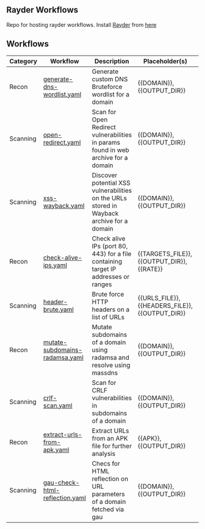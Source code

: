 ## Rayder Workflows

 Repo for hosting rayder workflows. Install [Rayder](https://github.com/devanshbatham/rayder/) from [here](https://github.com/devanshbatham/rayder/)



## Workflows




| Category | Workflow                            | Description                                                | Placeholder(s)             | Dependencies                                                      |
|----------|-------------------------------------|------------------------------------------------------------|----------------------------|-------------------------------------------------------------------|
| Recon    | [generate-dns-wordlist.yaml](https://github.com/devanshbatham/rayder-workflows/blob/main/recon/generate-dns-wordlist.yaml) | Generate custom DNS Bruteforce wordlist for a domain | {{DOMAIN}}, {{OUTPUT_DIR}}  | [subfinder](https://github.com/projectdiscovery/subfinder), [dnsgen](https://github.com/ProjectAnte/dnsgen) |
| Scanning | [open-redirect.yaml](https://github.com/devanshbatham/rayder-workflows/blob/main/http/open-redirect.yaml) | Scan for Open Redirect vulnerabilities in params found in web archive for a domain | {{DOMAIN}}, {{OUTPUT_DIR}} | [Paramspider](https://github.com/devanshbatham/Paramspider), [Openredirex](https://github.com/devanshbatham/Openredirex) |
| Scanning | [xss-wayback.yaml](https://github.com/devanshbatham/rayder-workflows/blob/main/http/xss-wayback.yaml) | Discover potential XSS vulnerabilities on the URLs stored in Wayback archive for a domain | {{DOMAIN}}, {{OUTPUT_DIR}} | [waybackurls](https://github.com/tomnomnom/waybackurls), [qsreplace](https://github.com/tomnomnom/qsreplace), [httpx](https://github.com/projectdiscovery/httpx) |
| Recon    | [check-alive-ips.yaml](https://github.com/devanshbatham/rayder-workflows/blob/main/recon/check-alive-ips.yaml) | Check alive IPs (port 80, 443) for a file containing target IP addresses or ranges | {{TARGETS_FILE}}, {{OUTPUT_DIR}}, {{RATE}} | [masscan](https://github.com/robertdavidgraham/masscan) |
| Scanning | [header-brute.yaml](https://github.com/devanshbatham/rayder-workflows/blob/main/http/header-brute.yaml) | Brute force HTTP headers on a list of URLs | {{URLS_FILE}}, {{HEADERS_FILE}}, {{OUTPUT_DIR}} | [headerpwn](https://github.com/DevanshBatham/HeaderPwn) |
| Recon | [mutate-subdomains-radamsa.yaml](https://github.com/devanshbatham/rayder-workflows/blob/main/recon/mutate-subdomains-radamsa.yaml) | Mutate subdomains of a domain using radamsa and resolve using massdns | {{DOMAIN}}, {{OUTPUT_DIR}} | [massdns](https://github.com/blechschmidt/massdns), [radamsa](https://gitlab.com/akihe/radamsa), [getresolvers](https://github.com/devanshbatham/getresolvers), [subfinder](https://github.com/projectdiscovery/subfinder) |
| Scanning | [crlf-scan.yaml](https://github.com/devanshbatham/rayder-workflows/blob/main/http/crlf-scan.yaml) | Scan for CRLF vulnerabilities in subdomains of a domain | {{DOMAIN}}, {{OUTPUT_DIR}} | [subfinder](https://github.com/projectdiscovery/subfinder), [httpx](https://github.com/projectdiscovery/httpx), [crlfuzz](https://github.com/dwisiswant0/crlfuzz) |
| Recon    | [extract-urls-from-apk.yaml](https://github.com/devanshbatham/rayder-workflows/blob/main/recon/extract-urls-from-apk.yaml) | Extract URLs from an APK file for further analysis             | {{APK}}, {{OUTPUT_DIR}} | [apktool](https://github.com/iBotPeaches/Apktool)         |  
| Scanning | [gau-check-html-reflection.yaml](https://github.com/devanshbatham/rayder-workflows/blob/main/http/gau-check-html-reflection.yaml) | Checs for HTML reflection on URL parameters of a domain fetched via gau | {{DOMAIN}}, {{OUTPUT_DIR}} | [httpx](https://github.com/projectdiscovery/httpx), [gau](https://github.com/lc/gau), [qsreplace](https://github.com/tomnomnom/qsreplace) |